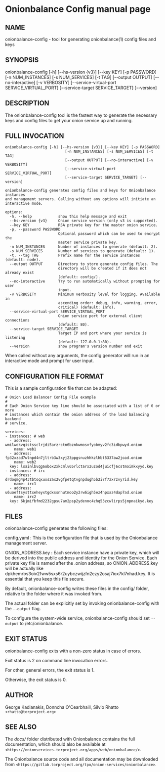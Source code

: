 # Onionbalance Config manual page

## NAME

onionbalance-config - tool for generating onionbalance(1) config files and keys

## SYNOPSIS

onionbalance-config [-h] [--hs-version {v3}] [--key KEY] [-p PASSWORD]
                           [-n NUM_INSTANCES] [-s NUM_SERVICES] [-t TAG]
                           [--output OUTPUT] [--no-interactive] [-v VERBOSITY]
                           [--service-virtual-port SERVICE_VIRTUAL_PORT]
                           [--service-target SERVICE_TARGET] [--version]


## DESCRIPTION

The onionbalance-config tool is the fastest way to generate the necessary keys
and config files to get your onion service up and running.

## FULL INVOCATION

    onionbalance-config [-h] [--hs-version {v3}] [--key KEY] [-p PASSWORD]
                               [-n NUM_INSTANCES] [-s NUM_SERVICES] [-t TAG]
                               [--output OUTPUT] [--no-interactive] [-v VERBOSITY]
                               [--service-virtual-port SERVICE_VIRTUAL_PORT]
                               [--service-target SERVICE_TARGET] [--version]

    onionbalance-config generates config files and keys for Onionbalance instances
    and management servers. Calling without any options will initiate an
    interactive mode.

    options:
      -h, --help            show this help message and exit
      --hs-version {v3}     Onion service version (only v3 is supported).
      --key KEY             RSA private key for the master onion service.
      -p, --password PASSWORD
                            Optional password which can be used to encrypt the
                            master service private key.
      -n NUM_INSTANCES      Number of instances to generate (default: 2).
      -s NUM_SERVICES       Number of services to generate (default: 1).
      -t, --tag TAG         Prefix name for the service instances (default: node).
      --output OUTPUT       Directory to store generate config files. The
                            directory will be created if it does not already exist
                            (default: config/).
      --no-interactive      Try to run automatically without prompting for user
                            input.
      -v VERBOSITY          Minimum verbosity level for logging. Available in
                            ascending order: debug, info, warning, error,
                            critical) (default: info).
      --service-virtual-port SERVICE_VIRTUAL_PORT
                            Onion service port for external client connections
                            (default: 80).
      --service-target SERVICE_TARGET
                            Target IP and port where your service is listening
                            (default: 127.0.0.1:80).
      --version             show program's version number and exit


When called without any arguments, the config generator will run in an
interactive mode and prompt for user input.

## CONFIGURATION FILE FORMAT

This is a sample configuration file that can be adapted:

    # Onion Load Balancer Config File example
    #
    # Each Onion Service key line should be associated with a list of 0 or more
    # instances which contain the onion address of the load balancing backend
    # service.

    services:
    - instances: # web
      - address: wmilwokvqistssclrjdi5arzrctn6bznkwmosvfyobmyv2fc3idbpwyd.onion
        name: web1
      - address: fp32xzad7wlnpd4n7jltrb3w3xyj23ppgsnuzhhkzlhbt5337aw2joad.onion
        name: web2
      key: lsainlbvqg6obox2xkcmlv65rlctarxzuzod4juicfj6cstmoimkxyyd.key
    - instances: # irc
      - address: drdoqmg4p43tbtoqxuxs2ax2vgfpetqtvgnpdugh5b2i7f7zxrzvy7id.key
        name: irc1
      - address: u6uoeftsysttxeheyxtgdxssnhutmoo2y2rw6igh5ez4hpxaz4dap7ad.onion
        name: irc2
      key: 6kjmifbfmd2232gpsu7am2psp2ydennc4zhq53zcwlirps5jmpnaikyd.key


## FILES

onionbalance-config generates the following files:

config.yaml
:  This is the configuration file that is used by the Onionbalance management
   server.

ONION_ADDRESS.key
:  Each service instance have a private key, which will be derived into the
   public address and identity for the Onion Service.
   Each private key file is named after the .onion address, so
   ONION_ADDRESS.key will be actually like
   dpkhemrbs3oiv2fww5sxs6r2uybczwijzfn2ezy2osaj7iox7kl7nhad.key.
   It is essential that you keep this file secure.

By default, onionbalance-config writes these files in the config/ folder,
relative to the folder where it was invoked from.

The actual folder can be explicitly set by invoking onionbalance-config with the
`--output` flag.

To configure the system-wide service, onionbalance-config should set `--output`
to /etc/onionbalance.

## EXIT STATUS

onionbalance-config exits with a non-zero status in case of errors.

Exit status is 2 on command line invocation errors.

For other, general errors, the exit status is 1.

Otherwise, the exit status is 0.

## AUTHOR

George Kadianakis, Donncha O'Cearbhaill, Silvio Rhatto `<rhatto@torproject.org>`

## SEE ALSO

The *docs/* folder distributed with Onionbalance contains the full documentation,
which should also be available at `<https://onionservices.torproject.org/apps/web/onionbalance/>`.

The Onionbalance source code and all documentation may be downloaded from
`<https://gitlab.torproject.org/tpo/onion-services/onionbalance>`.

